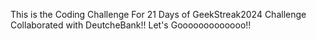 This is the Coding Challenge For 21 Days of GeekStreak2024 Challenge Collaborated with DeutcheBank!!
Let's Gooooooooooooo!!
